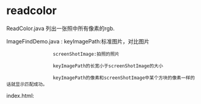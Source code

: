 # readcolor

ReadColor.java  列出一张照中所有像素的rgb.

ImageFindDemo.java : keyImagePath:标准图片，对比图片

                     screenShotImage:拍照的照片
                     
                     keyImagePath的长宽小于screenShotImage的大小
                     
                     keyImagePath的像素和screenShotImage中某个方块的像素一样的话就显示匹配成功。
                     
                     
  index.html:  <!--html:传入图片，列出图片中所有的像素，且像素出现的次数  -->
                     
